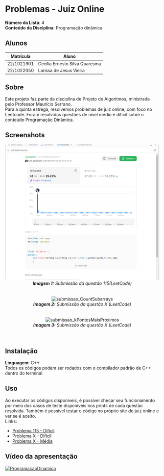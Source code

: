 
# Problemas - Juiz Online

**Número da Lista**: 4<br>
**Conteúdo da Disciplina**: Programação dinâmica<br>

## Alunos
|Matrícula | Aluno |
| -- | -- |
| 22/1021901  |  Cecília Ernesto Silva Quaresma |
| 22/1022050  |  Larissa de Jesus Vieira |

## Sobre 
Este projeto faz parte da disciplina de Projeto de Algoritmos, ministrada pelo Professor Maurício Serrano.<br> Para a quinta estrega, resolvemos problemas de juiz online, com foco no Leetcode. Foram resolvidas questões de nível médio e difícil sobre o conteúdo Programação Dinâmica. 

## Screenshots
<center><img src="https://github.com/projeto-de-algoritmos-2024/PD_ProblemasJuizOnline/blob/master/distinctSub/ACdist.png?raw=true" alt="submissao_distincSubseq" width="800"/></center>
<center><i><b>Imagem 1:</b> Submissão da questão 115(LeetCode)</i></center>
<br></br>
<center><img src="X?raw=true" alt="submissao_CountSubarrays" width="800"/></center>
<center><i><b>Imagem 2:</b> Submissão da questão X (LeetCode)</i></center>
<br></br>
<center><img src="X?raw=true" alt="submissao_kPontosMaisProximos" width="800"/></center>
<center><i><b>Imagem 3:</b> Submissão da questão X (LeetCode)</i></center>
<br></br>

## Instalação 
**Linguagem**: C++<br>
Todos os códigos podem ser rodados com o compilador padrão de C++ dentro do terminal.

## Uso 
Ao executar os códigos disponíveis, é possível checar seu funcionamento por meio dos casos de teste disponíveis nos prints de cada questão resolvida. Também é possível testar o código no próprio site do juiz online e ver se é aceito.<br>Links:
* [Problema 115 - Difícil](https://leetcode.com/problems/distinct-subsequences/description/)
* [Problema X - Difícil]()
* [Problema X - Média]()

## Vídeo da apresentação
[![ProgramacaoDinamica](https://img.youtube.com/vi/X/0.jpg)](https://www.youtube.com/watch?v=X)




